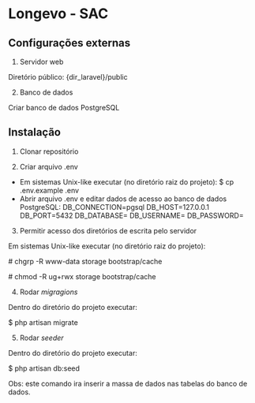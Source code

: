 # Longevo - SAC

## Configurações externas

1. Servidor web

Diretório público:
{dir_laravel}/public

2. Banco de dados

Criar banco de dados PostgreSQL

## Instalação

1. Clonar repositório

2. Criar arquivo .env

- Em sistemas Unix-like executar (no diretório raiz do projeto):
$ cp .env.example .env
- Abrir arquivo .env e editar dados de acesso ao banco de dados PostgreSQL:
DB_CONNECTION=pgsql
DB_HOST=127.0.0.1
DB_PORT=5432
DB_DATABASE=
DB_USERNAME=
DB_PASSWORD=

3. Permitir acesso dos diretórios de escrita pelo servidor

Em sistemas Unix-like executar (no diretório raiz do projeto):

\# chgrp -R www-data storage bootstrap/cache

\# chmod -R ug+rwx storage bootstrap/cache

4. Rodar <i>migragions</i>

Dentro do diretório do projeto executar:

$ php artisan migrate

5. Rodar <i>seeder</i>

Dentro do diretório do projeto executar:

$ php artisan db:seed

Obs: este comando ira inserir a massa de dados nas tabelas do banco de dados.